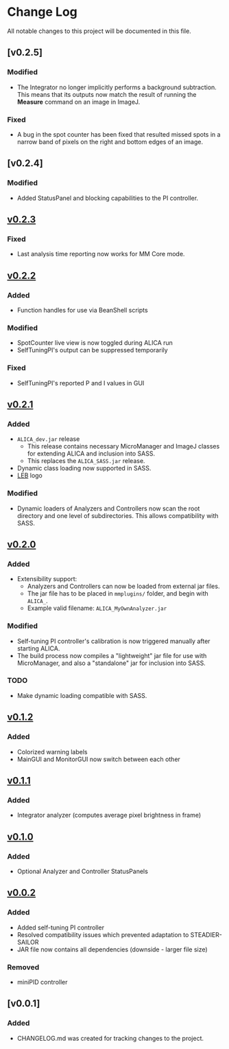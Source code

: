 # Change Log
All notable changes to this project will be documented in this file.

## [v0.2.5]
### Modified
- The Integrator no longer implicitly performs a background
  subtraction. This means that its outputs now match the result of
  running the **Measure** command on an image in ImageJ.

### Fixed
- A bug in the spot counter has been fixed that resulted missed spots
  in a narrow band of pixels on the right and bottom edges of an
  image.

## [v0.2.4]
### Modified
 - Added StatusPanel and blocking capabilities to the PI controller.

## [v0.2.3]
### Fixed
 - Last analysis time reporting now works for MM Core mode.

## [v0.2.2]
### Added
 - Function handles for use via BeanShell scripts

### Modified
 - SpotCounter live view is now toggled during ALICA run
 - SelfTuningPI's output can be suppressed temporarily

### Fixed
 - SelfTuningPI's reported P and I values in GUI

## [v0.2.1]
### Added
 - `ALICA_dev.jar` release
   - This release contains necessary MicroManager and ImageJ
     classes for extending ALICA and inclusion into SASS. 
   - This replaces the `ALICA_SASS.jar` release.
 - Dynamic class loading now supported in SASS.
 - [LEB](http://leb.epfl.ch/) logo

### Modified
 - Dynamic loaders of Analyzers and Controllers now scan the 
   root directory and one level of subdirectories. This allows 
   compatibility with SASS. 


## [v0.2.0]
### Added
 - Extensibility support:
    - Analyzers and Controllers can now be loaded from external jar files.
    - The jar file has to be placed in `mmplugins/` folder, and begin with 
`ALICA_`.
    - Example valid filename: `ALICA_MyOwnAnalyzer.jar`


### Modified
 - Self-tuning PI controller's calibration is now triggered manually after 
starting ALICA. 
 - The build process now compiles a "lightweight" jar file for use with
MicroManager, and also a "standalone" jar for inclusion into SASS.

### TODO
 - Make dynamic loading compatible with SASS.

## [v0.1.2]
### Added
- Colorized warning labels
- MainGUI and MonitorGUI now switch between each other

## [v0.1.1]
### Added
- Integrator analyzer (computes average pixel brightness in frame)

## [v0.1.0]
### Added
- Optional Analyzer and Controller StatusPanels

## [v0.0.2]
### Added
- Added self-tuning PI controller
- Resolved compatibility issues which prevented adaptation to STEADIER-SAILOR
- JAR file now contains all dependencies (downside - larger file size)

### Removed
- miniPID controller

## [v0.0.1]
### Added
- CHANGELOG.md was created for tracking changes to the project.

[v0.0.2]: https://github.com/MStefko/ALICA/releases/tag/v0.0.2
[v0.1.0]: https://github.com/MStefko/ALICA/releases/tag/v0.1.0
[v0.1.1]: https://github.com/MStefko/ALICA/releases/tag/v0.1.1
[v0.1.2]: https://github.com/MStefko/ALICA/releases/tag/v0.1.2
[v0.2.0]: https://github.com/MStefko/ALICA/releases/tag/v0.2.0
[v0.2.1]: https://github.com/MStefko/ALICA/releases/tag/v0.2.1
[v0.2.2]: https://github.com/MStefko/ALICA/releases/tag/v0.2.2
[v0.2.3]: https://github.com/MStefko/ALICA/releases/tag/v0.2.3
